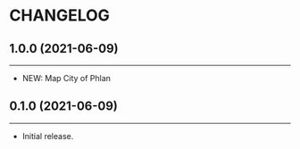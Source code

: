 # CHANGELOG

## 1.0.0 (2021-06-09)
------------------

- NEW: Map City of Phlan


## 0.1.0 (2021-06-09)
------------------

- Initial release.
